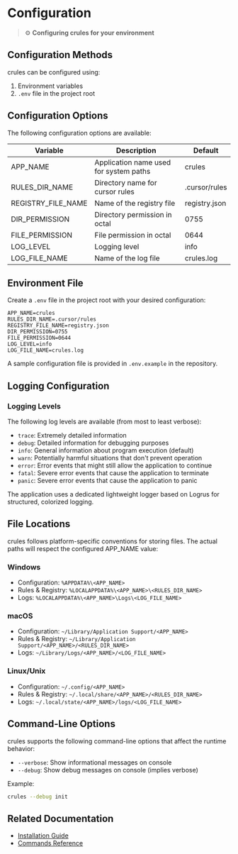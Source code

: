 # Configuration

> ⚙️ **Configuring crules for your environment**

## Configuration Methods

crules can be configured using:

1. Environment variables
2. `.env` file in the project root

## Configuration Options

The following configuration options are available:

| Variable | Description | Default |
|----------|-------------|---------|
| APP_NAME | Application name used for system paths | crules |
| RULES_DIR_NAME | Directory name for cursor rules | .cursor/rules |
| REGISTRY_FILE_NAME | Name of the registry file | registry.json |
| DIR_PERMISSION | Directory permission in octal | 0755 |
| FILE_PERMISSION | File permission in octal | 0644 |
| LOG_LEVEL | Logging level | info |
| LOG_FILE_NAME | Name of the log file | crules.log |

## Environment File

Create a `.env` file in the project root with your desired configuration:

```
APP_NAME=crules
RULES_DIR_NAME=.cursor/rules
REGISTRY_FILE_NAME=registry.json
DIR_PERMISSION=0755
FILE_PERMISSION=0644
LOG_LEVEL=info
LOG_FILE_NAME=crules.log
```

A sample configuration file is provided in `.env.example` in the repository.

## Logging Configuration

### Logging Levels

The following log levels are available (from most to least verbose):

- `trace`: Extremely detailed information
- `debug`: Detailed information for debugging purposes
- `info`: General information about program execution (default)
- `warn`: Potentially harmful situations that don't prevent operation
- `error`: Error events that might still allow the application to continue
- `fatal`: Severe error events that cause the application to terminate
- `panic`: Severe error events that cause the application to panic

The application uses a dedicated lightweight logger based on Logrus for structured, colorized logging.

## File Locations

crules follows platform-specific conventions for storing files. The actual paths will respect the configured APP_NAME value:

### Windows
- Configuration: `%APPDATA%\<APP_NAME>`
- Rules & Registry: `%LOCALAPPDATA%\<APP_NAME>\<RULES_DIR_NAME>`
- Logs: `%LOCALAPPDATA%\<APP_NAME>\Logs\<LOG_FILE_NAME>`

### macOS
- Configuration: `~/Library/Application Support/<APP_NAME>`
- Rules & Registry: `~/Library/Application Support/<APP_NAME>/<RULES_DIR_NAME>`
- Logs: `~/Library/Logs/<APP_NAME>/<LOG_FILE_NAME>`

### Linux/Unix
- Configuration: `~/.config/<APP_NAME>`
- Rules & Registry: `~/.local/share/<APP_NAME>/<RULES_DIR_NAME>`
- Logs: `~/.local/state/<APP_NAME>/logs/<LOG_FILE_NAME>`

## Command-Line Options

crules supports the following command-line options that affect the runtime behavior:

- `--verbose`: Show informational messages on console
- `--debug`: Show debug messages on console (implies verbose)

Example:
```bash
crules --debug init
```

## Related Documentation

- [Installation Guide](installation.md)
- [Commands Reference](commands.md)
